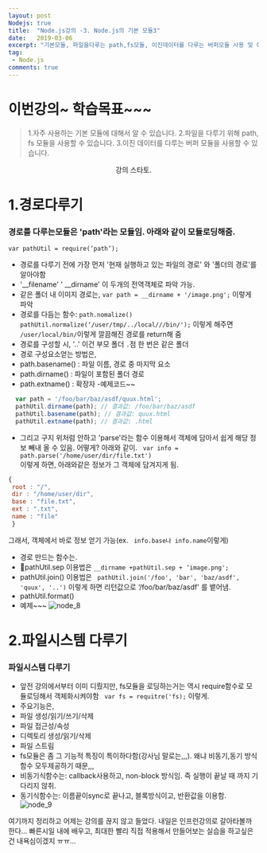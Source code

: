 ```yaml
---
layout: post
Nodejs: true
title:  "Node.js강의 -3. Node.js의 기본 모듈3"
date:   2019-03-06
excerpt: "기본모듈, 파일을다루는 path,fs모듈, 이진데이터를 다루는 버퍼모듈 사용 및 예제"
tag:
 - Node.js
comments: true
---
```

# 이번강의~ 학습목표~~~
> 1.자주 사용하는 기본 모듈에 대해서 알 수 있습니다.
> 2.파일을 다루기 위해 path, fs 모듈을 사용할 수 있습니다.
> 3.이진 데이터를 다루는 버퍼 모듈을 사용할 수 있습니다.

<p style="text-align:center" > 강의 스타토.</p>

# 1.경로다루기

### 경로를 다루는모듈은 'path'라는 모듈임. 아래와 같이 모듈로딩해줌.
```var pathUtil = require(‘path’);```
 
 - 경로를 다루기 전에 가장 먼저 '현재 실행하고 있는 파일의 경로' 와 '폴더의 경로'를 알아야함
  - '__filename' ' __dirname' 이 두개의 전역객체로 파악 가능.
  - 같은 폴더 내 이미지 경로는, ```var path = __dirname + '/image.png';``` 이렇게 파악
 - 경로를 다듬는 함수: ```path.nomalize()```
   ```pathUtil.normalize(‘/user/tmp/../local///bin/');``` 이렇게 해주면 `		/user/local/bin/`이렇게 깔끔해진 경로를 return해 줌
 - 경로를 구성할 시, '..' 이건 부모 폴더 `.`점 한 번은 같은 폴더
 - 경로 구성요소얻는 방법은,
  - path.basename() : 파일 이름, 경로 중 마지막 요소
  - path.dirname() : 파일이 포함된 폴더 경로
  - path.extname() : 확장자
  -예제코드~~
  ```javascript
  	var path = '/foo/bar/baz/asdf/quux.html';		
	pathUtil.dirname(path); // 결과값: /foo/bar/baz/asdf
	pathUtil.basename(path); // 결과값: quux.html	
	pathUtil.extname(path); // 결과값: .html
  ```
  - 그리고 구지 위처럼 안하고 'parse'라는 함수 이용해서 객체에 담아서 쉽게 해당 정보 빼내 올 수 있음. 어떻게? 아래와 같이.
   ``` var info = path.parse('/home/user/dir/file.txt')```
   <br>이렇게 하면, 아래와같은 정보가 그 객체에 담겨지게 됨.<br>
   ```javascript
   {
	root : "/",
	dir : "/home/user/dir",
	base : "file.txt",
	ext : ".txt",
	name : "file"
	}
 ```
 그래서, 객체에서 바로 정보 얻기 가능(ex. ``` info.base나 info.name```이렇게)
 - 경로 만드는 함수는.
  - pathUtil.sep 이용법은 ``` __dirname +pathUtil.sep + ‘image.png'; ```
  - pathUtil.join() 이용법은 ``` pathUtil.join('/foo', 'bar', 'baz/asdf', 'quux', '..')``` 이렇게 하면 리턴값으로  ‘/foo/bar/baz/asdf' 를 뱉어냄.
  - pathUtil.format()
 - 예제~~~
  ![node_8](https://user-images.githubusercontent.com/30023840/53786399-fc11a000-3f5e-11e9-8197-1d65421d6348.JPG)
  
# 2.파일시스템 다루기

### 파일시스템 다루기
 - 앞전 강의에서부터 이미 디뤘지만, fs모듈을 로딩하는거는 역시 require함수로 모듈로딩해서 객체화시켜야함 ``` var fs = requitre('fs);``` 이렇게.
 - 주요기능은,
  - 파일 생성/읽기/쓰기/삭제
  - 파일 접근성/속성
  - 디렉토리 생성/읽기/삭제
  - 파일 스트림
 - fs모듈은 좀 그 기능적 특징이 특이하다함(강사님 말로는,,,). 왜냐 비동기,동기 방식 함수 모두제공하기 때문,,,
  - 비동기식함수는: callback사용하고, non-block 방식임. 즉 실행이 끝날 때 까지 기다리지 않취.
  - 동기식함수는: 이름끝이sync로 끝나고, 블록방식이고, 반환값을 이용함.
 ![node_9](https://user-images.githubusercontent.com/30023840/53786744-f1a3d600-3f5f-11e9-8d6c-577577b7a834.JPG)

여기까지 정리하고 어제는 강의를 끊지 않고 들었다.
내일은 인프런강의로 갈아타볼까 한다... 빠른시일 내에 배우고, 최대한 빨리 직접 적용해서 만들어보는 실습을 하고싶은 건 내욕심이겠지 ㅠㅠ...